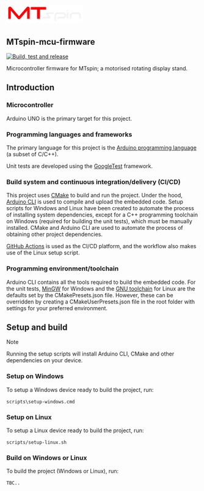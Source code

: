 # ![MTspin logo](images/mtspin%20red%20and%20white%20200%20x%2046%20png%20transparent.png)

## MTspin-mcu-firmware

[![Build, test and release](https://github.com/Morgritech/MTspin-mcu-firmware/actions/workflows/build-test-release.yaml/badge.svg)](https://github.com/Morgritech/MTspin-mcu-firmware/actions/workflows/build-test-release.yaml)

Microcontroller firmware for MTspin; a motorised rotating display stand.

## Introduction

### Microcontroller

Arduino UNO is the primary target for this project.

### Programming languages and frameworks

The primary language for this project is the [Arduino programming language](https://www.arduino.cc/reference) (a subset of C/C++).

Unit tests are developed using the [GoogleTest](http://google.github.io/googletest/) framework.

### Build system and continuous integration/delivery (CI/CD)

This project uses [CMake](https://cmake.org) to build and run the project. Under the hood, [Arduino CLI](https://arduino.github.io/arduino-cli) is used to compile and upload the embedded code. Setup scripts for Windows and Linux have been created to automate the process of installing system dependencies, except for a C++ programming toolchain on Windows (required for building the unit tests), which must be manually installed. CMake and Arduino CLI are used to automate the process of obtaining other project dependencies.

[GitHub Actions](https://docs.github.com/en/actions) is used as the CI/CD platform, and the workflow also makes use of the Linux setup script.

### Programming environment/toolchain

Arduino CLI contains all the tools required to build the embedded code. For the unit tests, [MinGW](https://en.wikipedia.org/wiki/MinGW) for Windows and the [GNU toolchain](https://en.wikipedia.org/wiki/GNU_toolchain) for Linux are the defaults set by the CMakePresets.json file. However, these can be overridden by creating a CMakeUserPresets.json file in the root folder with settings for your preferred environment.

## Setup and build

> [!NOTE]
> Running the setup scripts will install Arduino CLI, CMake and other dependencies on your device.

### Setup on Windows

To setup a Windows device ready to build the project, run:

``` shell
scripts\setup-windows.cmd
```

### Setup on Linux

To setup a Linux device ready to build the project, run:

``` shell
scripts/setup-linux.sh
```

### Build on Windows or Linux

To build the project (Windows or Linux), run:

``` shell
TBC..
```
